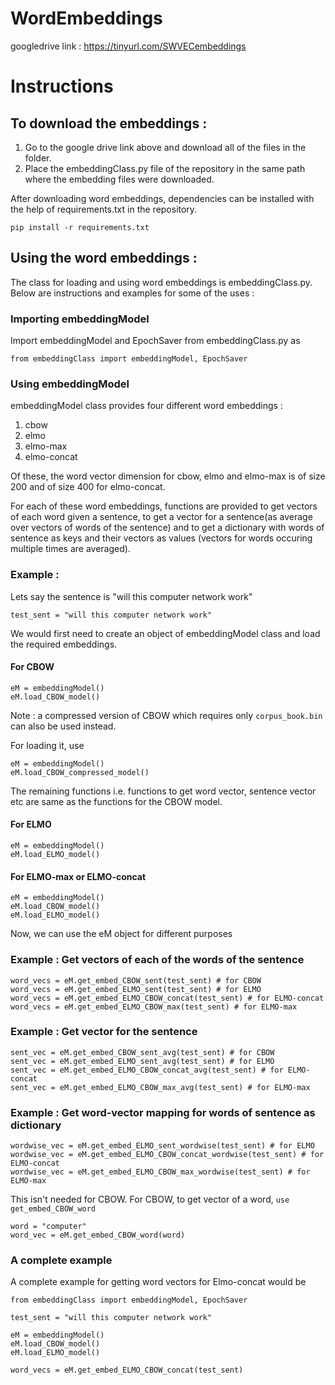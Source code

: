 # WordEmbeddings

googledrive link : https://tinyurl.com/SWVECembeddings



# Instructions

## To download the embeddings :
1. Go to the google drive link above and download all of the files in the folder.
2. Place the embeddingClass.py file of the repository in the same path where the embedding files were downloaded.


After downloading word embeddings, dependencies can be installed with the help of requirements.txt in the repository.

```
pip install -r requirements.txt
```


## Using the word embeddings : 

The class for loading and using word embeddings is embeddingClass.py. Below are instructions and examples for some of the uses : 

### Importing embeddingModel

Import embeddingModel and EpochSaver from embeddingClass.py as

```
from embeddingClass import embeddingModel, EpochSaver
```


### Using embeddingModel

embeddingModel class provides four different word embeddings : 
1. cbow
2. elmo
3. elmo-max
4. elmo-concat

Of these, the word vector dimension for cbow, elmo and elmo-max is of size 200 and of size 400 for elmo-concat.

For each of these word embeddings, functions are provided to get vectors of each word given a sentence, to get a vector for a sentence(as average over vectors of words of the sentence) and to get a dictionary with words of sentence as keys and their vectors as values (vectors for words occuring multiple times are averaged).


### Example : 

Lets say the sentence is "will this computer network work"

```
test_sent = "will this computer network work"
```

We would first need to create an object of embeddingModel class and load the required embeddings.

#### For CBOW
```
eM = embeddingModel()
eM.load_CBOW_model()
```

Note : a compressed version of CBOW which requires only `corpus_book.bin` can also be used instead.

For loading it, use
```
eM = embeddingModel()
eM.load_CBOW_compressed_model()
```
The remaining functions i.e. functions to get word vector, sentence vector etc are same as the functions for the CBOW model.

#### For ELMO
```
eM = embeddingModel()
eM.load_ELMO_model()
```

#### For ELMO-max or ELMO-concat
```
eM = embeddingModel()
eM.load_CBOW_model()
eM.load_ELMO_model()
```


Now, we can use the eM object for different purposes

### Example : Get vectors of each of the words of the sentence

```
word_vecs = eM.get_embed_CBOW_sent(test_sent) # for CBOW
word_vecs = eM.get_embed_ELMO_sent(test_sent) # for ELMO
word_vecs = eM.get_embed_ELMO_CBOW_concat(test_sent) # for ELMO-concat
word_vecs = eM.get_embed_ELMO_CBOW_max(test_sent) # for ELMO-max
```

### Example : Get vector for the sentence
```
sent_vec = eM.get_embed_CBOW_sent_avg(test_sent) # for CBOW
sent_vec = eM.get_embed_ELMO_sent_avg(test_sent) # for ELMO
sent_vec = eM.get_embed_ELMO_CBOW_concat_avg(test_sent) # for ELMO-concat
sent_vec = eM.get_embed_ELMO_CBOW_max_avg(test_sent) # for ELMO-max
```

### Example : Get word-vector mapping for words of sentence as dictionary
```
wordwise_vec = eM.get_embed_ELMO_sent_wordwise(test_sent) # for ELMO
wordwise_vec = eM.get_embed_ELMO_CBOW_concat_wordwise(test_sent) # for ELMO-concat
wordwise_vec = eM.get_embed_ELMO_CBOW_max_wordwise(test_sent) # for ELMO-max
```

This isn't needed for CBOW. For CBOW, to get vector of a word, `use get_embed_CBOW_word`
```
word = "computer"
word_vec = eM.get_embed_CBOW_word(word)

```

### A complete example

A complete example for getting word vectors for Elmo-concat would be 

```
from embeddingClass import embeddingModel, EpochSaver

test_sent = "will this computer network work"

eM = embeddingModel()
eM.load_CBOW_model()
eM.load_ELMO_model()

word_vecs = eM.get_embed_ELMO_CBOW_concat(test_sent)
```

